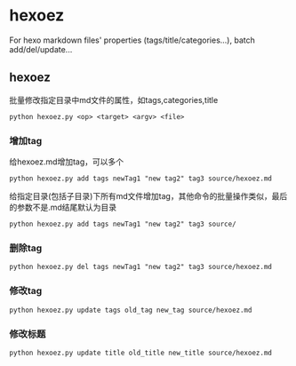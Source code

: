 # hexoez
For hexo markdown files' properties (tags/title/categories...), batch add/del/update...

## hexoez

批量修改指定目录中md文件的属性，如tags,categories,title

```
python hexoez.py <op> <target> <argv> <file>
```

### 增加tag

给hexoez.md增加tag，可以多个

```
python hexoez.py add tags newTag1 "new tag2" tag3 source/hexoez.md
```

给指定目录(包括子目录)下所有md文件增加tag，其他命令的批量操作类似，最后的参数不是.md结尾默认为目录

```
python hexoez.py add tags newTag1 "new tag2" tag3 source/
```

### 删除tag

```
python hexoez.py del tags newTag1 "new tag2" tag3 source/hexoez.md
```

### 修改tag

```
python hexoez.py update tags old_tag new_tag source/hexoez.md
```

### 修改标题

```
python hexoez.py update title old_title new_title source/hexoez.md
```

